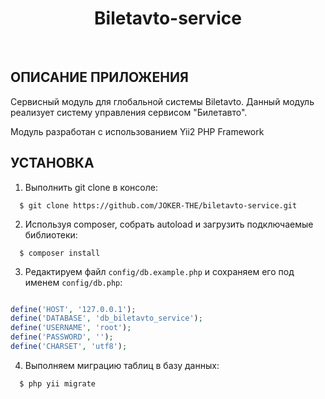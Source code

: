 <p align="center">
    <h1 align="center">Biletavto-service</h1>
    <br>
</p>

ОПИСАНИЕ ПРИЛОЖЕНИЯ
-------------------

Сервисный модуль для глобальной системы Biletavto.
Данный модуль реализует систему управления сервисом "Билетавто".

Модуль разработан с использованием Yii2 PHP Framework

УСТАНОВКА
-------------------

1. Выполнить git clone в консоле:
  ~~~
    $ git clone https://github.com/JOKER-THE/biletavto-service.git
  ~~~

2. Используя composer, собрать autoload и загрузить подключаемые библиотеки:
  ~~~
    $ composer install
  ~~~

3. Редактируем файл `config/db.example.php` и сохраняем его под именем `config/db.php`:

```php

define('HOST', '127.0.0.1');
define('DATABASE', 'db_biletavto_service');
define('USERNAME', 'root');
define('PASSWORD', '');
define('CHARSET', 'utf8');
```

4. Выполняем миграцию таблиц в базу данных:
  ~~~
    $ php yii migrate
  ~~~
